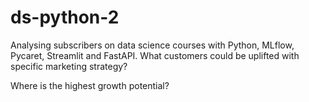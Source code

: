 # ds-python-2

Analysing subscribers on data science courses with Python, MLflow, Pycaret, Streamlit and FastAPI. What customers could be uplifted with specific marketing strategy?

Where is the highest growth potential?

